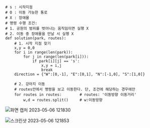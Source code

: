 ```
# s : 시작지점
# O : 이동 가능한 통로
# X : 장애물
# 명령 수행 조건:
# 1. 공원의 범위를 벗어나는 움직임이면 실행 X
# 2. 이동 중 장애물을 만날 시 실행 X
def solution(park, routes):
    # 1. 시작 지점 찾기
    x,y = 0,0
    for i in range(len(park)):
        for j in range(len(park[i])):
            if park[i][j] == 's':
                x,y = i,j
                break
    direction = {"W":[0,-1], "E":[0,1], "N":[-1,0], "S":[1,0]}

    # 2. 강아지 이동
    # routes안에서 명령을 보고 이동한다. 단, 조건에 해당하는 경우에만
    for routes in routes:        # routes: '이동방향 이동거리'
        w,d = routes.split()     # w:이동방향
```
![화면 캡처 2023-05-06 121830](https://user-images.githubusercontent.com/94054859/236596753-e2c84374-17b6-49a7-ab02-faad027f1c28.png)

![스크린샷 2023-05-06 121853](https://user-images.githubusercontent.com/94054859/236596755-064a1994-7c89-4dc6-82fc-a50c59ea4458.png)
